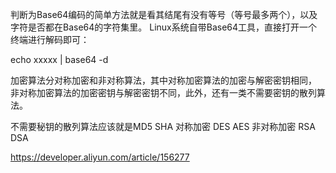 判断为Base64编码的简单方法就是看其结尾有没有等号（等号最多两个），以及字符是否都在Base64的字符集里。
Linux系统自带Base64工具，直接打开一个终端进行解码即可：

echo xxxxx | base64 -d



 加密算法分对称加密和非对称算法，其中对称加密算法的加密与解密密钥相同，
 非对称加密算法的加密密钥与解密密钥不同，此外，还有一类不需要密钥的散列算法。

不需要秘钥的散列算法应该就是MD5 SHA
对称加密 DES AES
非对称加密 RSA DSA

https://developer.aliyun.com/article/156277